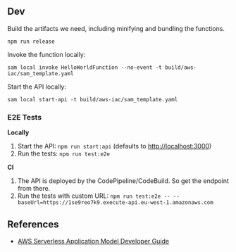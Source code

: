 ## Dev

Build the artifacts we need, including minifying and bundling the functions.

```
npm run release
```

Invoke the function locally:

```
sam local invoke HelloWorldFunction --no-event -t build/aws-iac/sam_template.yaml
```

Start the API locally:

```
sam local start-api -t build/aws-iac/sam_template.yaml
```

### E2E Tests

**Locally**

1. Start the API: `npm run start:api` (defaults to <http://localhost:3000>)
2. Run the tests: `npm run test:e2e`

**CI**

1. The API is deployed by the CodePipeline/CodeBuild. So get the endpoint from there.
2. Run the tests with custom URL: `npm run test:e2e -- --baseUrl=https://1se9reo7k9.execute-api.eu-west-1.amazonaws.com`

## References

- [AWS Serverless Application Model Developer Guide](https://docs.aws.amazon.com/serverless-application-model/latest/developerguide/)
